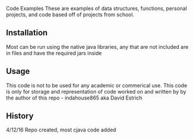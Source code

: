 Code Examples
These are examples of data structures, functions, personal projects, and code based off of projects from school.

## Installation
Most can be run using the native java libraries, any that are not included are in files and have the required jars inside

## Usage
This code is not to be used for any academic or commerical use. This code is only for storage and representation of code worked on and written by by the author of this repo - indahouse865 aka David Estrich

## History
4/12/16 Repo created, most cjava code added

